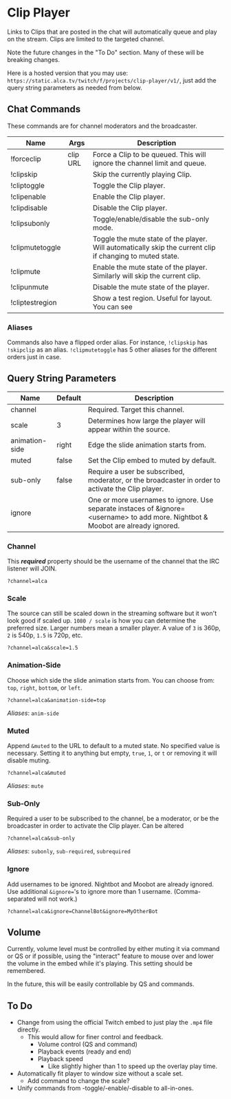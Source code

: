 # Clip Player

Links to Clips that are posted in the chat will automatically queue and play on the stream. Clips are limited to the targeted channel.

Note the future changes in the "To Do" section. Many of these will be breaking changes.

Here is a hosted version that you may use: `https://static.alca.tv/twitch/f/projects/clip-player/v1/`, just add the query string parameters as needed from below.

## Chat Commands

These commands are for channel moderators and the broadcaster.

| Name | Args | Description |
| --- | --- | --- |
| !forceclip | clip URL | Force a Clip to be queued. This will ignore the channel limit and queue. |
| !clipskip | | Skip the currently playing Clip. |
| !cliptoggle | | Toggle the Clip player.
| !clipenable | | Enable the Clip player.
| !clipdisable | | Disable the Clip player.
| !clipsubonly | | Toggle/enable/disable the sub-only mode.
| !clipmutetoggle | | Toggle the mute state of the player. Will automatically skip the current clip if changing to muted state.
| !clipmute | | Enable the mute state of the player. Similarly will skip the current clip.
| !clipunmute | | Disable the mute state of the player.
| !cliptestregion | | Show a test region. Useful for layout. You can see 

### Aliases

Commands also have a flipped order alias. For instance, `!clipskip` has `!skipclip` as an alias. `!clipmutetoggle` has 5 other aliases for the different orders just in case.

## Query String Parameters

| Name | Default | Description |
| --- | --- | --- |
| channel | | Required. Target this channel. |
| scale | 3 | Determines how large the player will appear within the source.
| animation-side | right | Edge the slide animation starts from. |
| muted | false | Set the Clip embed to muted by default. |
| sub-only | false | Require a user be subscribed, moderator, or the broadcaster in order to activate the Clip player. |
| ignore | | One or more usernames to ignore. Use separate instaces of &ignore=\<username\> to add more. Nightbot & Moobot are already ignored. |

### Channel

This ***required*** property should be the username of the channel that the IRC listener will JOIN.

`?channel=alca`

### Scale

The source can still be scaled down in the streaming software but it won't look good if scaled up. `1080 / scale` is how you can determine the preferred size. Larger numbers mean a smaller player. A value of `3` is 360p, `2` is 540p, `1.5` is 720p, etc.

`?channel=alca&scale=1.5`

### Animation-Side

Choose which side the slide animation starts from. You can choose from: `top`, `right`, `bottom`, or `left`.

`?channel=alca&animation-side=top`

*Aliases*: `anim-side`

### Muted

Append `&muted` to the URL to default to a muted state. No specified value is necessary. Setting it to anything but empty, `true`, `1`, or `t` or removing it will disable muting.

`?channel=alca&muted`

*Aliases*: `mute`

### Sub-Only

Required a user to be subscribed to the channel, be a moderator, or be the broadcaster in order to activate the Clip player. Can be altered 

`?channel=alca&sub-only`

*Aliases*: `subonly`, `sub-required`, `subrequired`

### Ignore

Add usernames to be ignored. Nightbot and Moobot are already ignored. Use additional `&ignore=`'s to ignore more than 1 username. (Comma-separated will not work.)

`?channel=alca&ignore=ChannelBot&ignore=MyOtherBot`

## Volume

Currently, volume level must be controlled by either muting it via command or QS or if possible, using the "interact" feature to mouse over and lower the volume in the embed while it's playing. This setting should be remembered.

In the future, this will be easily controllable by QS and commands.

## To Do

+ Change from using the official Twitch embed to just play the `.mp4` file directly.
	- This would allow for finer control and feedback.
		- Volume control (QS and command)
		- Playback events (ready and end)
		- Playback speed
			- Like slightly higher than 1 to speed up the overlay play time.
+ Automatically fit player to window size without a scale set.
	- Add command to change the scale?
+ Unify commands from -toggle/-enable/-disable to all-in-ones.
